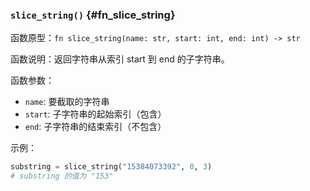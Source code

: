 ### `slice_string()` {#fn_slice_string}

函数原型：`fn slice_string(name: str, start: int, end: int) -> str`

函数说明：返回字符串从索引 start 到 end 的子字符串。

函数参数：

- `name`: 要截取的字符串
- `start`: 子字符串的起始索引（包含）
- `end`: 子字符串的结束索引（不包含）

示例：

```python
substring = slice_string("15384073392", 0, 3)
# substring 的值为 "153"
```